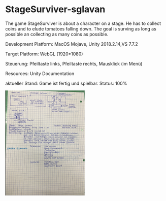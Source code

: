 # StageSurviver-sglavan
The game StageSurviver is about a character on a stage. He has to collect coins and to elude tomatoes falling down. The goal is surving as long as possible an collecting as many coins as possible.

Development Platform: MacOS Mojave, Unity 2018.2.14,VS 7.7.2

Target Platform: WebGL (1920*1080)

Steuerung: Pfeiltaste links, Pfeiltaste rechts, Mausklick (im Menü)

Resources: Unity Documentation

aktueller Stand: Game ist fertig und spielbar.
Status: 100%

<div>
<img src="./Screenshots/Konzept_StageSurviver.png" width="250">
</div>